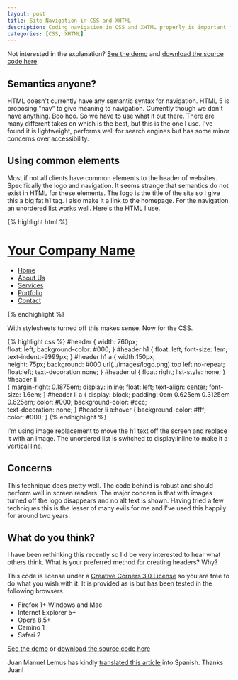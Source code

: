 ```yaml
--- 
layout: post
title: Site Navigation in CSS and XHTML
description: Coding navigation in CSS and XHTML properly is important for both search engines and accessibility. Here's my take on how to do it, although I would be very interested to hear what others think.
categories: [CSS, XHTML]
---
```

Not interested in the explanation? [See the demo][1] and [download the source code here][2]

## Semantics anyone?

HTML doesn't currently have any semantic syntax for navigation. HTML 5 is proposing "nav" to give meaning to navigation. Currently though we don't have anything. Boo hoo. So we have to use what it out there. There are many different takes on which is the best, but this is the one I use. I've found it is lightweight, performs well for search engines but has some minor concerns over accessibility.

## Using common elements

Most if not all clients have common elements to the header of websites. Specifically the logo and navigation. It seems strange that semantics do not exist in HTML for these elements. The logo is the title of the site so I give this a big fat h1 tag. I also make it a link to the homepage. For the navigation an unordered list works well. Here's the HTML I use. 

{% highlight html %}
<div id="header"> 
    <h1><a href="/" title="Return to the Home Page">Your Company Name</a></h1> 
    <ul> 
        <li><a href="/">Home</a></li> 
        <li><a href="/about-us">About Us</a></li> 
        <li><a href="/services">Services</a></li> 
        <li><a href="/portfolio">Portfolio</a></li> 
        <li><a href="/contact">Contact</a></li> 
    </ul> 
</div>
{% endhighlight %}

With stylesheets turned off this makes sense. Now for the CSS.  

{% highlight css %}
#header 
    { 
    width: 760px;  
    float: left; 
    background-color: #000; 
} 
#header h1 
    { 
    float: left; 
    font-size: 1em; 
    text-indent:-9999px; 
} 
#header h1 a 
    { 
    width:150px;  
    height: 75px; 
    background: #000 url(../images/logo.png) top left no-repeat; 
    float:left; 
    text-decoration:none; 
} 
#header ul 
    { 
    float: right; 
    list-style: none; 
} 
#header li  
    { 
    margin-right: 0.1875em; 
    display: inline; 
    float: left; 
    text-align: center; 
    font-size: 1.6em; 
} 
#header li a 
    { 
    display: block; 
    padding: 0em 0.625em 0.3125em 0.625em; 
    color: #000; 
    background-color: #ccc;     
    text-decoration: none; 
} 
#header li a:hover 
    { 
    background-color: #fff;     
    color: #000; 
}
{% endhighlight %}

I'm using image replacement to move the h1 text off the screen and replace it with an image. The unordered list is switched to display:inline to make it a vertical line.

## Concerns

This technique does pretty well. The code behind is robust and should perform well in screen readers. The major concern is that with images turned off the logo disappears and no alt text is shown. Having tried a few techniques this is the lesser of many evils for me and I've used this happily for around two years.

## What do you think?

I have been rethinking this recently so I'd be very interested to hear what others think. What is your preferred method for creating headers? Why?

This code is license under a [Creative Corners 3.0 License][9] so you are free to do what you wish with it. It is provided as is but has been tested in the following browsers.

*   Firefox 1+ Windows and Mac
*   Internet Explorer 5+
*   Opera 8.5+
*   Camino 1
*   Safari 2

[See the demo][1] or [download the source code here][2]

Juan Manuel Lemus has kindly [translated this article][10] into Spanish. Thanks Juan!

 [1]: http://www.shapeshed.com/examples/site-navigation-in-css-and-xhtml
 [2]: http://cdn.shapeshed.com/downloads/site_navigation_in_css_and_xhtml.zip
 [3]: / "Return to the Home Page"
 [4]: /
 [5]: /about-us
 [6]: /services
 [7]: /portfolio
 [8]: /contact
 [9]: http://creativecommons.org/licenses/by/3.0/
 [10]: http://dotpress.wordpress.com/2007/07/04/menu-de-navegacion-con-css-y-xhtml/
